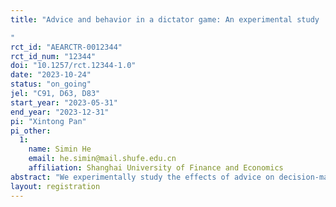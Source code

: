 ```yaml
---
title: "Advice and behavior in a dictator game: An experimental study
"
rct_id: "AEARCTR-0012344"
rct_id_num: "12344"
doi: "10.1257/rct.12344-1.0"
date: "2023-10-24"
status: "on_going"
jel: "C91, D63, D83"
start_year: "2023-05-31"
end_year: "2023-12-31"
pi: "Xintong Pan"
pi_other:
  1:
    name: Simin He
    email: he.simin@mail.shufe.edu.cn
    affiliation: Shanghai University of Finance and Economics
abstract: "We experimentally study the effects of advice on decision-making in a dictator game. In the experiment, participants receive no advice, selfish advice, or fair advice before making decisions. Advisors do not benefit from the actions of the decision-makers. We hypothesize that participants who receive fair (selfish) advice are more likely to choose the fair (selfish) option, compared to those who receive no advice. However, the impact of selfish advice is stronger than that of fair advice. The experimental design enables us to investigate the impact of both fair and selfish advice in moral dilemmas."
layout: registration
---
```



